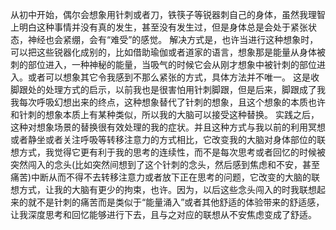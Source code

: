 从初中开始，偶尔会想象用针刺或者刀，铁筷子等锐器刺自己的身体，虽然我理智上明白这种事情并没有真的发生，甚至没有发生过，但是身体总是会处于紧张状态，神经也会紧绷，会有“难受”的感觉。
解决方式是，也许当进行这种想象时，可以把这些锐器化成别的，比如借助瑜伽或者道家的语言，想象那是能量从身体被刺的部位进入，一种神秘的能量，当吸气的时候它会从刚才想象中被针刺的部位进入。或者可以想象其它令我感到不那么紧张的方式，具体方法并不唯一。
这是收脚跟处的处理方式的启示，以前我也是很害怕用针刺脚跟，但是后来，脚跟成了我我每次呼吸幻想出来的终点，这种想象替代了针刺的想象，且这个想象的本质也许和针刺的想象本质上有某种类似，所以我的大脑可以接受这种替换。
实践之后，这种对想象场景的替换很有效处理的我的症状。并且这种方式与我以前的利用冥想或者静坐或者关注呼吸等转移注意力的方式相比，它改变我的大脑对身体部位的联想方式，我觉得它更有利于我的思考的连续性，而不是每次思考或者回忆的时候被突然闯入的念头(比如突然间想到了这个针刺的念头，然后感到焦虑和不安，甚至痛苦)中断从而不得不去转移注意力或者放下正在思考的问题，它改变的大脑的联想方式，让我的大脑有更少的拘束，也许。因为，以后这些念头闯入的时我联想起来的就不是针刺的痛苦而是类似于“能量涌入”或者其他舒适的体验带来的舒适感，让我深度思考和回忆能够进行下去，且与之对应的联想从不安焦虑变成了舒适。